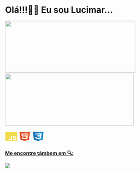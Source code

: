 # Olá!!!🙋‍♂️  Eu sou Lucimar...

<div>
  <a href="https://github.com/lucimar-almeida">
  <img height="170em" width="425em" src="https://github-readme-stats.vercel.app/api?username=lucimar-almeida&show_icons=true&theme=outrun&include_all_commits=true&count_private=true"/>
  <img height="170em" width="420em" src="https://github-readme-stats.vercel.app/api/top-langs/?username=lucimar-almeida&layout=compact&langs_count=16&theme=outrun"/>
</div>
  <div style="display: inline_block"><br>
    <img align="center" alt="Rafa-Js" height="30" width="40" src="https://raw.githubusercontent.com/devicons/devicon/master/icons/javascript/javascript-plain.svg">
    <img align="center" alt="Rafa-HTML" height="30" width="40" src="https://raw.githubusercontent.com/devicons/devicon/master/icons/html5/html5-original.svg">
    <img align="center" alt="Rafa-CSS" height="30" width="40" src="https://raw.githubusercontent.com/devicons/devicon/master/icons/css3/css3-original.svg">
</div>

##
  
### Me encontre támbem em 🔍:  
<div>
  <a href="https://www.linkedin.com/in/lucimar-almeida-da-silva-b83ba5121/" target="_blank"><img src="https://img.shields.io/badge/-LinkedIn-%230077B5?style=for-the-badge&logo=linkedin&logoColor=white" target="_blank"></a>
</div>


